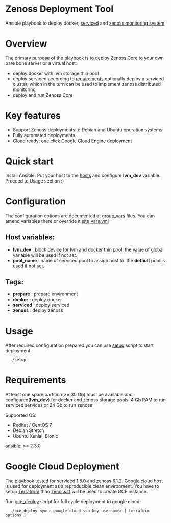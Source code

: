# Zenoss Deployment Tool
Ansible playbook to deploy docker, [serviced](https://github.com/control-center/serviced) and [zenoss monitoring system](https://www.zenoss.com)

# Overview
The primary purpose of the playbook is to deploy Zenoss Core to your own bare bone server or a virtual host:
* deploy docker with lvm storage thin pool 
* deploy serviced according to [requirements](https://www.zenoss.com/services-support/documentation/cc-install-guide) optionally deploy a serviced cluster, which in the turn can be used to implement zenoss distributed monitoring
* deploy and run Zenoss Core

# Key features
* Support Zenoss deployments to Debian and Ubuntu operation systems.
* Fully automated deployments 
* Cloud ready: one click [Google Cloud Engine deployment](README.md#google-cloud-deployment)

# Quick start
Install Ansible. Put your host to the [hosts](hosts) and configure **lvm_dev** variable. Proceed to Usage section :)

# Configuration
The configuration options are documented at [group_vars](group_vars) files. You can amend variables there or override it [site_vars.yml](site_vars.yml)

## Host variables:
* **lvm_dev**   : block device for lvm and docker thin pool. the value of global variable will be used if not set.
* **pool_name** : name of serviced pool to assign host to. the **default** pool is used if not set.

## Tags:
* **prepare**  : prepare environment
* **docker**   : deploy docker
* **serviced** : deploy serviced
* **zenoss**   : deploy zenoss

# Usage
After required configuration prepared you can use [setup](setup) script to start deployment.
```
  ./setup
```

# Requirements
At least one spare partition(>= 30 Gb) must be available and configured(**lvm_dev**) for docker and zenoss storage pools.
4 Gb RAM to run serviced services or 24 Gb to run zenoss

Supported OS: 
* Redhat / CentOS 7
* Debian Stretch
* Ubuntu Xenial, Bionic

[ansible](https://www.ansible.com): >= 2.3.0

# Google Cloud Deployment
The playbook tested for serviced 1.5.0 and zenoss 6.1.2. Google cloud host is used for deployment as a reproducible clean environment.
You have to setup [Terraform](https://www.terraform.io) than [zenoss.tf](zenoss.tf) will be used to create GCE instance.

Run [gce_deploy](gce_deploy) script for full cycle deployment to google cloud:
```
  ./gce_deploy <your google cloud ssh key username> [ terraform options ]
``` 
